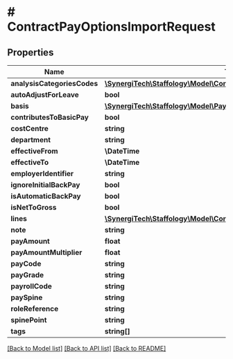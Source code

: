 # # ContractPayOptionsImportRequest

## Properties

Name | Type | Description | Notes
------------ | ------------- | ------------- | -------------
**analysisCategoriesCodes** | [**\SynergiTech\Staffology\Model\ContractPaylineAnalysisCategoriesCodes[]**](ContractPaylineAnalysisCategoriesCodes.md) |  | [optional]
**autoAdjustForLeave** | **bool** |  | [optional]
**basis** | [**\SynergiTech\Staffology\Model\PayBasis**](PayBasis.md) |  | [optional]
**contributesToBasicPay** | **bool** |  | [optional]
**costCentre** | **string** |  | [optional]
**department** | **string** |  | [optional]
**effectiveFrom** | **\DateTime** |  | [optional]
**effectiveTo** | **\DateTime** |  | [optional]
**employerIdentifier** | **string** |  | [optional]
**ignoreInitialBackPay** | **bool** |  | [optional]
**isAutomaticBackPay** | **bool** |  | [optional]
**isNetToGross** | **bool** |  | [optional]
**lines** | [**\SynergiTech\Staffology\Model\ContractPaylineRequest[]**](ContractPaylineRequest.md) |  | [optional]
**note** | **string** |  | [optional]
**payAmount** | **float** |  | [optional]
**payAmountMultiplier** | **float** |  | [optional]
**payCode** | **string** |  | [optional]
**payGrade** | **string** |  | [optional]
**payrollCode** | **string** |  | [optional]
**paySpine** | **string** |  | [optional]
**roleReference** | **string** |  | [optional]
**spinePoint** | **string** |  | [optional]
**tags** | **string[]** |  | [optional]

[[Back to Model list]](../../README.md#models) [[Back to API list]](../../README.md#endpoints) [[Back to README]](../../README.md)
